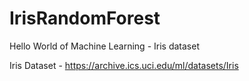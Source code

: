 # IrisRandomForest
Hello World of Machine Learning - Iris dataset

Iris Dataset - https://archive.ics.uci.edu/ml/datasets/Iris
